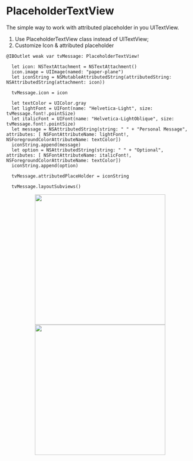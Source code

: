 # PlaceholderTextView

The simple way to work with attributed placeholder in you UITextView.

1. Use PlaceholderTextView class instead of UITextView;
2. Customize Icon & attributed placeholder

```
@IBOutlet weak var tvMessage: PlaceholderTextView!

  let icon: NSTextAttachment = NSTextAttachment()
  icon.image = UIImage(named: "paper-plane")
  let iconString = NSMutableAttributedString(attributedString: NSAttributedString(attachment: icon))
  
  tvMessage.icon = icon

  let textColor = UIColor.gray
  let lightFont = UIFont(name: "Helvetica-Light", size: tvMessage.font!.pointSize)
  let italicFont = UIFont(name: "Helvetica-LightOblique", size: tvMessage.font!.pointSize)
  let message = NSAttributedString(string: " " + "Personal Message", attributes: [ NSFontAttributeName: lightFont!,   NSForegroundColorAttributeName: textColor])
  iconString.append(message)
  let option = NSAttributedString(string: " " + "Optional", attributes: [ NSFontAttributeName: italicFont!, NSForegroundColorAttributeName: textColor])
  iconString.append(option)
  
  tvMessage.attributedPlaceHolder = iconString
  
  tvMessage.layoutSubviews()
```

<p align="center">
  <img src="https://github.com/MaksimVialykh/placeholderTextView/blob/master/screenshots/empty.png" width="350"/>
  <img src="https://github.com/MaksimVialykh/placeholderTextView/blob/master/screenshots/with_text.png" width="350"/>
</p>
